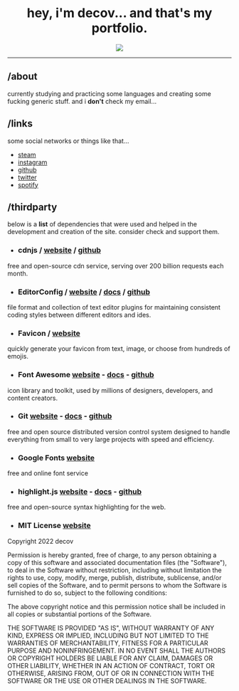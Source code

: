 <div align="center">
 <h1>hey, i'm decov... and that's my portfolio.</h1>
 <p>
  <a href="https://decov.github.io/me/">
   <img src="https://decov.github.io/me/assets/img/embed.png"/>
  </a>
 </p>
</div>

---

## /about

currently studying and practicing some languages and creating some fucking generic stuff. and i **don't** check my email...

## /links

some social networks or things like that...

- [steam](https://steamcommunity.com/id/mitigates/)
- [instagram](https://www.instagram.com/hersgaze/)
- [github](https://github.com/decov)
- [twitter](https://twitter.com/assincronia)
- [spotify](https://open.spotify.com/user/8x0ksnv8ph7clfmsfii97mvhr)

## /thirdparty

below is a **list** of dependencies that were used and helped in the development and creation of the site. consider check and support them.

- ### cdnjs / [website](https://cdnjs.com) / [github](https://github.com/cdnjs/cdnjs)

free and open-source cdn service, serving over 200 billion requests each month.

- ### EditorConfig / [website](https://editorconfig.org/) / [docs](https://docs.editorconfig.org/en/master/) / [github](https://github.com/editorconfig/)

file format and collection of text editor plugins for maintaining consistent coding styles between different editors and ides.

- ### **Favicon** / [website](https://favicon.io/)

quickly generate your favicon from text, image, or choose from hundreds of emojis.

- ### **Font Awesome** [website](https://fontawesome.com/) - [docs](https://fontawesome.com/docs) - [github](https://github.com/FortAwesome/Font-Awesome)

icon library and toolkit, used by millions of designers, developers, and content creators.

- ### **Git** [website](https://git-scm.com/) - [docs](https://git-scm.com/doc) - [github](https://github.com/git/git)

free and open source distributed version control system designed to handle everything from small to very large projects with speed and efficiency.

- ### **Google Fonts** [website](https://fonts.google.com/)

free and online font service

- ### **highlight.js** [website](https://highlightjs.org/) - [docs](https://highlightjs.readthedocs.io/en/latest/) - [github](https://github.com/highlightjs/highlight.js/)

free and open-source syntax highlighting for the web.

- ### **MIT License** [website](https://opensource.org/licenses/MIT)

Copyright 2022 decov

Permission is hereby granted, free of charge, to any person obtaining a copy of this software and associated documentation files (the "Software"), to deal in the Software without restriction, including without limitation the rights to use, copy, modify, merge, publish, distribute, sublicense, and/or sell copies of the Software, and to permit persons to whom the Software is furnished to do so, subject to the following conditions:

The above copyright notice and this permission notice shall be included in all copies or substantial portions of the Software.

THE SOFTWARE IS PROVIDED "AS IS", WITHOUT WARRANTY OF ANY KIND, EXPRESS OR IMPLIED, INCLUDING BUT NOT LIMITED TO THE WARRANTIES OF MERCHANTABILITY, FITNESS FOR A PARTICULAR PURPOSE AND NONINFRINGEMENT. IN NO EVENT SHALL THE AUTHORS OR COPYRIGHT HOLDERS BE LIABLE FOR ANY CLAIM, DAMAGES OR OTHER LIABILITY, WHETHER IN AN ACTION OF CONTRACT, TORT OR OTHERWISE, ARISING FROM, OUT OF OR IN CONNECTION WITH THE SOFTWARE OR THE USE OR OTHER DEALINGS IN THE SOFTWARE.